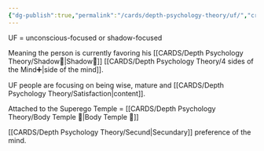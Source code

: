 ```yaml
---
{"dg-publish":true,"permalink":"/cards/depth-psychology-theory/uf/","created":"2023-01-12T14:00:14.796+01:00","updated":"2023-05-27T15:36:24.933+02:00"}
---
```



UF = unconscious-focused or shadow-focused

Meaning the person is currently favoring his [[CARDS/Depth Psychology Theory/Shadow👥\|Shadow👥]] [[CARDS/Depth Psychology Theory/4 sides of the Mind➕\|side of the mind]]. 

UF people are focusing on being wise, mature and [[CARDS/Depth Psychology Theory/Satisfaction\|content]]. 

Attached to the Superego Temple = [[CARDS/Depth Psychology Theory/Body Temple 🌳\|Body Temple 🌳]]

[[CARDS/Depth Psychology Theory/Secund\|Secundary]] preference of the mind. 